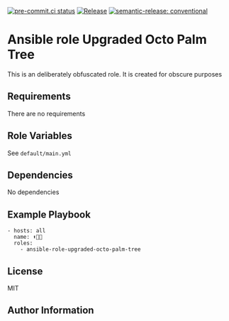 [![pre-commit.ci status](https://results.pre-commit.ci/badge/github/brucellino/ansible-role-upgraded-octo-palm-tree/main.svg)](https://results.pre-commit.ci/latest/github/brucellino/ansible-role-upgraded-octo-palm-tree/main)
[![Release](https://github.com/brucellino/ansible-role-upgraded-octo-palm-tree/actions/workflows/release.yml/badge.svg)](https://github.com/brucellino/ansible-role-upgraded-octo-palm-tree/actions/workflows/release.yml)
[![semantic-release: conventional](https://img.shields.io/badge/semantic--release-conventional-e10079?logo=semantic-release)](https://github.com/semantic-release/semantic-release)

# Ansible role Upgraded Octo Palm Tree

This is an deliberately obfuscated role. It is created for obscure purposes

## Requirements

There are no requirements

## Role Variables

See `default/main.yml`

## Dependencies

No dependencies

## Example Playbook

```
- hosts: all
  name: ⬆🐙🌴
  roles:
    - ansible-role-upgraded-octo-palm-tree
```

## License

MIT

## Author Information

<!-- An optional section for the role authors to include contact information, or a
website (HTML is not allowed). -->
